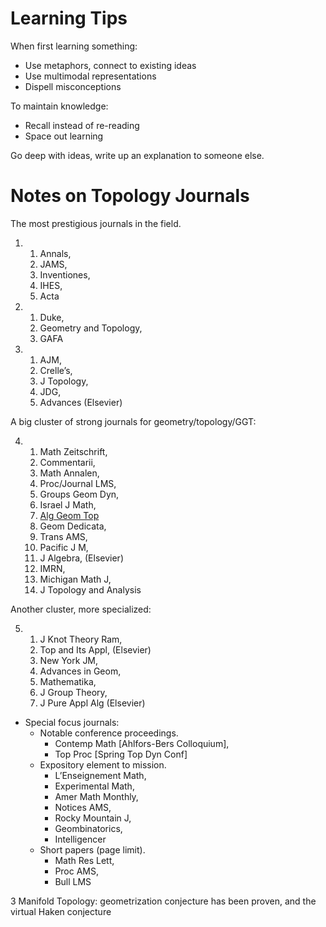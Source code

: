 # Learning Tips

When first learning something:
- Use metaphors, connect to existing ideas
- Use multimodal representations
- Dispell misconceptions

To maintain knowledge:
- Recall instead of re-reading
- Space out learning

Go deep with ideas, write up an explanation to someone else.



# Notes on Topology Journals

The most prestigious journals in the field.

1. ​
   1. Annals, 
   2. JAMS, 
   3. Inventiones, 
   4. IHES, 
   5. Acta
2.  
   1. Duke, 
   2. Geometry and Topology, 
   3. GAFA
3. ​
   1. AJM, 
   2. Crelle’s, 
   3. J Topology, 
   4. JDG, 
   5. Advances (Elsevier)



A big cluster of strong journals for geometry/topology/GGT:

4. ​
   1. Math Zeitschrift, 
   2. Commentarii, 
   3. Math Annalen, 
   4. Proc/Journal LMS, 
   5. Groups Geom Dyn, 
   6. Israel J Math, 
   7. [Alg Geom Top](https://msp.org/agt/2018/18-2/) 
   8. Geom Dedicata, 
   9. Trans AMS, 
   10. Pacific J M, 
   11. J Algebra,  (Elsevier)
   12. IMRN, 
   13. Michigan Math J, 
   14. J Topology and Analysis

Another cluster, more specialized:

5. ​
   1. J Knot Theory Ram, 
   2. Top and Its Appl,  (Elsevier)
   3. New York JM, 
   4. Advances in Geom,
   5. Mathematika, 
   6. J Group Theory, 
   7. J Pure Appl Alg  (Elsevier)



- Special focus journals: 
  - Notable conference proceedings.
    - Contemp Math [Ahlfors-Bers Colloquium], 
    - Top Proc [Spring Top Dyn Conf]
  - Expository element to mission.
    - L’Enseignement Math, 
    - Experimental Math, 
    - Amer Math Monthly, 
    - Notices AMS,
    - Rocky Mountain J, 
    - Geombinatorics, 
    - Intelligencer
  - Short papers (page limit).
    - Math Res Lett, 
    - Proc AMS, 
    - Bull LMS

3 Manifold Topology: geometrization conjecture has been proven, and the virtual Haken conjecture 